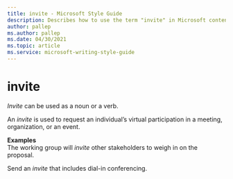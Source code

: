 ```yaml
---
title: invite - Microsoft Style Guide
description: Describes how to use the term "invite" in Microsoft content.
author: pallep
ms.author: pallep
ms.date: 04/30/2021
ms.topic: article
ms.service: microsoft-writing-style-guide
---
```


# invite
*Invite* can be used as a noun or a verb. 

An *invite* is used to request an individual’s virtual participation in a meeting, organization, or an event. 

**Examples**  
The working group will *invite* other stakeholders to weigh in on the proposal.

Send an *invite* that includes dial-in conferencing.

